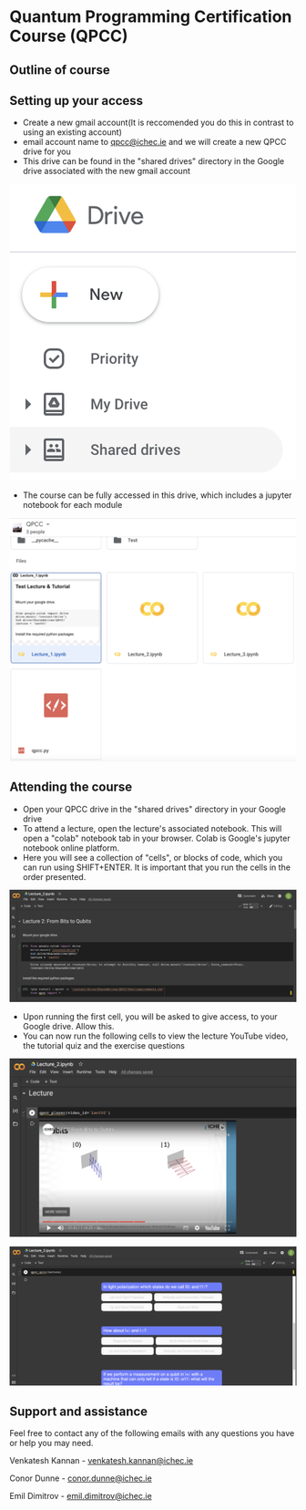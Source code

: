 # Quantum Programming Certification Course (QPCC)

## Outline of course

## Setting up your access
- Create a new gmail account(It is reccomended you do this in contrast to using an existing account) 
- email account name to qpcc@ichec.ie and we will create a new QPCC drive for you
- This drive can be found in the "shared drives" directory in the Google drive associated with the new gmail account

![Shared Drives](assets/Shared_Drives.png)

- The course can be fully accessed in this drive, which includes a jupyter notebook for each module

![QPCC Drive](assets/QPCC_Drive.png)

## Attending the course
- Open your QPCC drive in the "shared drives" directory in your Google drive
- To attend a lecture, open the lecture's associated notebook. This will open a "colab" notebook tab in your browser. Colab is Google's jupyter notebook online platform. 
- Here you will see a collection of "cells", or blocks of code, which you can run using SHIFT+ENTER. It is important that you run the cells in the order presented.

![Lecture Mount](assets/Lecture_Mount.png)

- Upon running the first cell, you will be asked to give access, to your Google drive. Allow this.
- You can now run the following cells to view the lecture YouTube video, the tutorial quiz and the exercise questions

![Lecture Mount](assets/Lecture_Video.png)

![Lecture Mount](assets/Lecture_Quiz.png)

## Support and assistance

Feel free to contact any of the following emails with any questions you have or help you may need.

Venkatesh Kannan - venkatesh.kannan@ichec.ie

Conor Dunne - conor.dunne@ichec.ie

Emil Dimitrov - emil.dimitrov@ichec.ie

